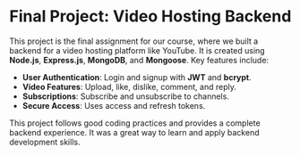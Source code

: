 # Final Project: Video Hosting Backend

This project is the final assignment for our course, where we built a backend for a video hosting platform like YouTube. It is created using **Node.js**, **Express.js**, **MongoDB**, and **Mongoose**. Key features include:

- **User Authentication**: Login and signup with **JWT** and **bcrypt**.  
- **Video Features**: Upload, like, dislike, comment, and reply.  
- **Subscriptions**: Subscribe and unsubscribe to channels.  
- **Secure Access**: Uses access and refresh tokens.  

This project follows good coding practices and provides a complete backend experience. It was a great way to learn and apply backend development skills.
